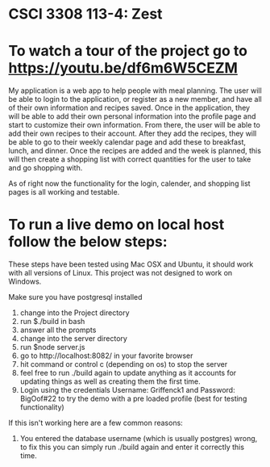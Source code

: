 # CSCI 3308 113-4: Zest

# To watch a tour of the project go to https://youtu.be/df6m6W5CEZM

My application is a web app to help people with meal planning. The user will be able to login to the application, or register as a new member, and have all of their own information and recipes saved. Once in the application, they will be able to add their own personal information into the profile page and start to customize their own information. From there, the user will be able to add their own recipes to their account. After they add the recipes, they will be able to go to their weekly calendar page and add these to breakfast, lunch, and dinner. Once the recipes are added and the week is planned, this will then create a shopping list with correct quantities for the user to take and go shopping with. 

As of right now the functionality for the login, calender, and shopping list pages is all working and testable.

# To run a live demo on local host follow the below steps:

These steps have been tested using Mac OSX and Ubuntu, it should work with all versions of Linux. This project was not designed to work on Windows.

Make sure you have postgresql installed

1. change into the Project directory
2. run $./build in bash
3. answer all the prompts
4. change into the server directory
5. run $node server.js
6. go to http://localhost:8082/ in your favorite browser
7. hit command or control c (depending on os) to stop the server
8. feel free to run ./build again to update anything as it accounts for updating things
   as well as creating them the first time.
9. Login using the credentials Username: Griffenck1 and Password: BigOof#22 to try the demo with a pre loaded profile (best for testing functionality)

If this isn't working here are a few common reasons:
1. You entered the database username (which is usually postgres) wrong,
   to fix this you can simply run ./build again and enter it correctly this time.
